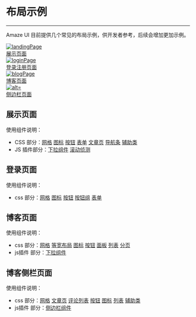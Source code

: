 # 布局示例
---

Amaze UI 目前提供几个常见的布局示例，供开发者参考，后续会增加更加示例。

<div class="am-g">
    <div class="col-md-3 col-sm-6">
        <a class="am-thumbnail" href="/examples/landing.html">
            <img class="am-img-thumbnail" src="http://ide.yunshipei.com/v3/api/viewResource/5b162ef2958dddbaaabfa8dbc57a6a90/landing.png" alt="landingPage"/>
            <figcaption class="am-thumbnail-caption">展示页面</figcaption>
        </a>
    </div>
    <div class="col-md-3 col-sm-6">
        <a class="am-thumbnail" href="/examples/login.html">
            <img class="am-img-thumbnail" src="http://ide.yunshipei.com/v3/api/viewResource/5b162ef2958dddbaaabfa8dbc57a6a90/login.png" alt="loginPage"/>
            <figcaption class="am-thumbnail-caption">登录注册页面</figcaption>
        </a>
    </div>
    <div class="col-md-3 col-sm-6">
        <a class="am-thumbnail" href="/examples/blog.html">
            <img class="am-img-thumbnail" src="http://ide.yunshipei.com/v3/api/viewResource/5b162ef2958dddbaaabfa8dbc57a6a90/blog.png" alt="blogPage"/>
            <figcaption class="am-thumbnail-caption">博客页面</figcaption>
        </a>
    </div>
    <div class="col-md-3 col-sm-6">
        <a class="am-thumbnail" href="/examples/sidebar.html">
            <img class="am-img-thumbnail" src="http://ide.yunshipei.com/v3/api/viewResource/5b162ef2958dddbaaabfa8dbc57a6a90/sidebar.png" alt="alt="sidebarPage""/>
            <figcaption class="am-thumbnail-caption">侧边栏页面</figcaption>
        </a>
    </div>
</div>

## 展示页面

使用组件说明：

<ul>
    <li>CSS 部分：<a class="am-badge am-badge-success" href="/css/grid">网格</a> <a class="am-badge am-badge-success" href="/css/icon">图标</a> <a class="am-badge am-badge-success" href="/css/button">按钮</a> <a class="am-badge am-badge-success" href="/css/form">表单</a> <a class="am-badge am-badge-success" href="/css/article">文章页</a> <a class="am-badge am-badge-success" href="/css/topbar">导航条</a> <a class="am-badge am-badge-success" href="/css/utility">辅助类</a></li>
    <li>JS 插件部分：<a class="am-badge am-badge-primary" href="/javascript/dropdown">下拉组件</a> <a class="am-badge am-badge-primary" href="/javascript/scrollspy">滚动侦测</a></li>
</ul>

## 登录页面

使用组件说明：

<ul>
    <li>css 部分：<a class="am-badge am-badge-success" href="/css/grid">网格</a> <a class="am-badge am-badge-success" href="/css/icon">图标</a> <a class="am-badge am-badge-success" href="/css/button">按钮</a> <a class="am-badge am-badge-success" href="/css/button-group">按钮组</a> <a class="am-badge am-badge-success" href="/css/form">表单</a></li>
</ul>

## 博客页面

使用组件说明：

<ul>
    <li>css 部分：<a class="am-badge am-badge-success" href="/css/grid">网格</a> <a class="am-badge am-badge-success" href="/css/block-grid">等宽布局</a> <a class="am-badge am-badge-success" href="/css/icon">图标</a> <a class="am-badge am-badge-success" href="/css/button">按钮</a> <a class="am-badge am-badge-success" href="/css/panel">面板</a> <a class="am-badge am-badge-success" href="/css/list">列表</a> <a class="am-badge am-badge-success" href="/css/pagination">分页</a></li>
    <li>js插件 部分：<a class="am-badge am-badge-primary" href="/css/dropdown">下拉组件</a></li>
</ul>

## 博客侧栏页面

使用组件说明：

<ul>
    <li>css 部分：<a class="am-badge am-badge-success" href="/css/grid">网格</a> <a class="am-badge am-badge-success" href="/css/article">文章页</a> <a class="am-badge am-badge-success" href="/css/comment">评论列表</a> <a class="am-badge am-badge-success" href="/css/button">按钮</a> <a class="am-badge am-badge-success" href="/css/icon">图标</a> <a class="am-badge am-badge-success" href="/css/list">列表</a> <a class="am-badge am-badge-success" href="/css/utility">辅助类</a></li>
    <li>js插件 部分：<a class="am-badge am-badge-primary" href="/javascript/offcanvas">侧边栏组件</a></li>
</ul>